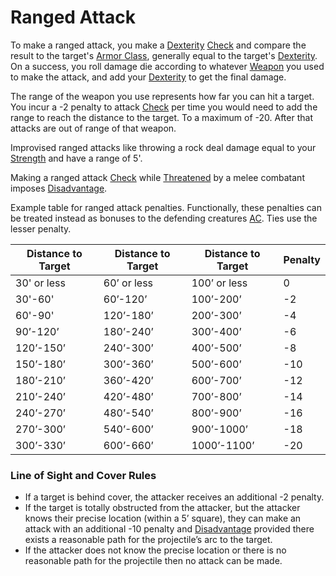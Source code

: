 # Ranged Attack

To make a ranged attack, you make a [Dexterity](../Player%20Characters/Chosen%20Statistics/Dexterity.md) [Check](Check.md) and compare the result to the target's [Armor Class](../Player%20Characters/Derived%20Statistics/Armor%20Class.md), generally equal to the target's [Dexterity](../Player%20Characters/Chosen%20Statistics/Dexterity.md). On a success, you roll damage die according to whatever [Weapon](../Items/Basic%20Equipment/Weapons.md) you used to make the attack, and add your [Dexterity](../Player%20Characters/Chosen%20Statistics/Dexterity.md) to get the final damage.

The range of the weapon you use represents how far you can hit a target. You incur a -2 penalty to attack [Check](Check.md) per time you would need to add the range to reach the distance to the target. To a maximum of -20. After that attacks are out of range of that weapon.

Improvised ranged attacks like throwing a rock deal damage equal to your [Strength](../Player%20Characters/Chosen%20Statistics/Strength.md) and have a range of 5'.

Making a ranged attack [Check](Check.md) while [Threatened](../Conditions/Threatened.md) by a melee combatant imposes [Disadvantage](../Dice%20Rolls/Disadvantage.md).

Example table for ranged attack penalties. Functionally, these penalties can be treated instead as bonuses to the defending creatures [AC](../Player%20Characters/Derived%20Statistics/Armor%20Class.md). Ties use the lesser penalty.

| Distance to Target | Distance to Target | Distance to Target | Penalty |
| ------------------ | ------------------ | ------------------ | ------- |
| 30' or less        | 60’ or less        | 100’ or less       | 0       |
| 30'-60'            | 60’-120’           | 100’-200’          | -2      |
| 60'-90'            | 120’-180’          | 200’-300’          | -4      |
| 90’-120’           | 180’-240’          | 300’-400’          | -6      |
| 120’-150’          | 240’-300’          | 400’-500’          | -8      |
| 150’-180’          | 300’-360’          | 500’-600’          | -10     |
| 180’-210’          | 360’-420’          | 600’-700’          | -12     |
| 210’-240’          | 420’-480’          | 700’-800’          | -14     |
| 240’-270’          | 480’-540’          | 800’-900’          | -16     |
| 270’-300’          | 540’-600’          | 900’-1000’         | -18     |
| 300’-330’          | 600’-660’          | 1000’-1100’        | -20     |

### Line of Sight and Cover Rules
- If a target is behind cover, the attacker receives an additional -2 penalty. 
- If the target is totally obstructed from the attacker, but the attacker knows their precise location (within a 5’ square), they can make an attack with an additional -10 penalty and [Disadvantage](../Dice%20Rolls/Disadvantage.md) provided there exists a reasonable path for the projectile’s arc to the target. 
- If the attacker does not know the precise location or there is no reasonable path for the projectile then no attack can be made.